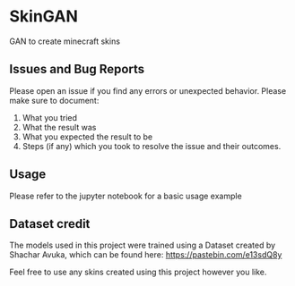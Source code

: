 # SkinGAN
GAN to create minecraft skins

## Issues and Bug Reports

Please open an issue if you find any errors or unexpected behavior. Please make sure to document:

1. What you tried
2. What the result was
3. What you expected the result to be
4. Steps (if any) which you took to resolve the issue and their outcomes.

## Usage
Please refer to the jupyter notebook for a basic usage example

## Dataset credit
The models used in this project were trained using a Dataset created by Shachar Avuka, which can be found here: https://pastebin.com/e13sdQ8y

Feel free to use any skins created using this project however you like.
